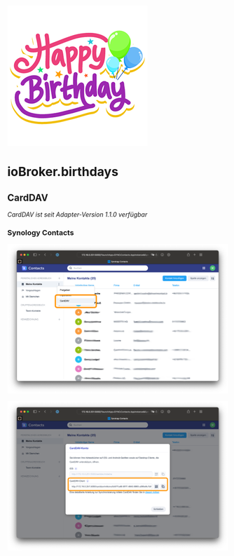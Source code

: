 ![Logo](../../admin/birthdays.png)

# ioBroker.birthdays

## CardDAV

*CardDAV ist seit Adapter-Version 1.1.0 verfügbar*

### Synology Contacts

![CardDAV Settings Synology](./img/carddav-synology-settings.png)

![CardDAV URL Synology](./img/carddav-synology-url.png)